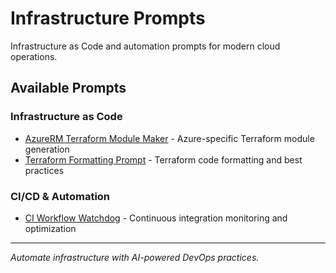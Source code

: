 # Infrastructure Prompts

Infrastructure as Code and automation prompts for modern cloud operations.

## Available Prompts

### Infrastructure as Code
- [AzureRM Terraform Module Maker](./azurerm-terraform-module-maker.md) - Azure-specific Terraform module generation
- [Terraform Formatting Prompt](./terraform-formatting-prompt.md) - Terraform code formatting and best practices

### CI/CD & Automation
- [CI Workflow Watchdog](./ci-workflow-watchdog.md) - Continuous integration monitoring and optimization

---

*Automate infrastructure with AI-powered DevOps practices.*